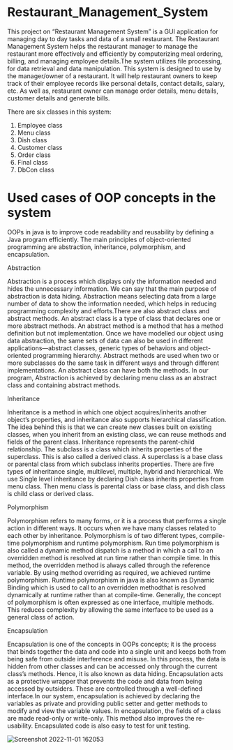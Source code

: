 # Restaurant_Management_System

This project on “Restaurant Management System” is a GUI application for managing day to day tasks and data of a small restaurant. The Restaurant Management System helps the restaurant manager to manage the restaurant more effectively and efficiently by computerizing meal ordering, billing, and managing employee details.The system utilizes file processing, for data retrieval and data manipulation. This system is designed to use by the manager/owner of a restaurant. It will help restaurant owners to keep track of their employee records like personal details, contact details, salary, etc. As well as, restaurant owner can manage order details, menu details, customer details and generate bills.

There are six classes in this system:
1. Employee class
2. Menu class
3. Dish class
4. Customer class
5. Order class
6. Final class
7. DbCon class

# Used cases of OOP concepts in the system

OOPs in java is to improve code readability and reusability by defining a Java program efficiently. The main principles of object-oriented programming are abstraction, inheritance, polymorphism, and encapsulation.

Abstraction

Abstraction is a process which displays only the information needed and hides the unnecessary information. We can say that the main purpose of abstraction is data hiding. Abstraction means selecting data from a large number of data to show the information needed, which helps in reducing programming complexity and efforts.There are also abstract class and abstract methods. An abstract class is a type of class that declares one or more abstract methods. An abstract method is a method that has a method definition but not implementation. Once we have modelled our object using data abstraction, the same sets of data can also be used in different applications—abstract classes, generic types of behaviors and object-oriented programming hierarchy. Abstract methods are used when two or more subclasses do the same task in different ways and through different implementations. An abstract class can have both the methods. In our program, Abstraction is achieved by declaring menu class as an abstract class and containing abstract methods.

Inheritance 

Inheritance is a method in which one object acquires/inherits another object’s properties, and inheritance also supports hierarchical classification. The idea behind this is that we can create new classes built on existing classes, when you inherit from an existing class, we can reuse methods and fields of the parent class. Inheritance represents the parent-child relationship. The subclass is a class which inherits properties of the superclass. This is also called a derived class. A superclass is a base class or parental class from which subclass inherits properties. There are five types of inheritance single, multilevel, multiple, hybrid and hierarchical. We use Single level inheritance by declaring Dish class inherits properties from menu class. Then menu class is parental class or base class, and dish class is child class or derived class.

Polymorphism 

Polymorphism refers to many forms, or it is a process that performs a single action in different ways. It occurs when we have many classes related to each other by inheritance. Polymorphism is of two different types, compile-time polymorphism and runtime polymorphism. Run time polymorphism is also called a dynamic method dispatch is a method in which a call to an overridden method is resolved at run time rather than compile time. In this method, the overridden method is always called through the reference variable. By using method overriding as required, we achieved runtime polymorphism. Runtime polymorphism in java is also known as Dynamic Binding which is used to call to an overridden methodthat is resolved dynamically at runtime rather than at compile-time. Generally, the concept of polymorphism is often expressed as one interface, multiple methods. This reduces complexity by allowing the same interface to be used as a general class of action.

Encapsulation 

Encapsulation is one of the concepts in OOPs concepts; it is the process that binds together the data and code into a single unit and keeps both from being safe from outside interference and misuse. In this process, the data is hidden from other classes and can be accessed only through the current class’s methods. Hence, it is also known as data hiding. Encapsulation acts as a protective wrapper that prevents the code and data from being accessed by outsiders. These are controlled through a well-defined interface.In our system, encapsulation is achieved by declaring the variables as private and providing public setter and getter methods to modify and view the variable values. In encapsulation, the fields of a class are made read-only or write-only. This method also improves the re-usability. Encapsulated code is also easy to test for unit testing.


![Screenshot 2022-11-01 162053]()



